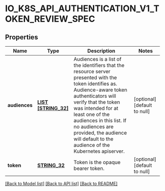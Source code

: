 # IO_K8S_API_AUTHENTICATION_V1_TOKEN_REVIEW_SPEC

## Properties
Name | Type | Description | Notes
------------ | ------------- | ------------- | -------------
**audiences** | [**LIST [STRING_32]**](STRING_32.md) | Audiences is a list of the identifiers that the resource server presented with the token identifies as. Audience-aware token authenticators will verify that the token was intended for at least one of the audiences in this list. If no audiences are provided, the audience will default to the audience of the Kubernetes apiserver. | [optional] [default to null]
**token** | [**STRING_32**](STRING_32.md) | Token is the opaque bearer token. | [optional] [default to null]

[[Back to Model list]](../README.md#documentation-for-models) [[Back to API list]](../README.md#documentation-for-api-endpoints) [[Back to README]](../README.md)


